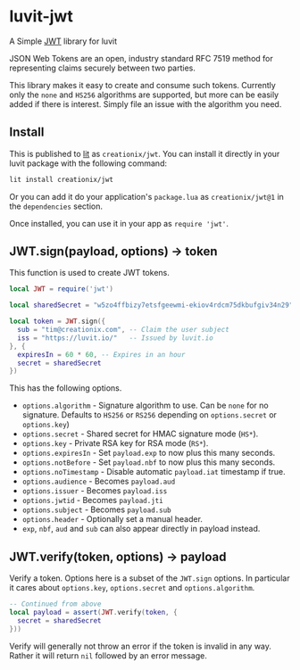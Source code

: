 # luvit-jwt

A Simple [JWT][] library for luvit

JSON Web Tokens are an open, industry standard RFC 7519 method for representing
claims securely between two parties.

This library makes it easy to create and consume such tokens.  Currently only
the `none` and `HS256` algorithms are supported, but more can be easily
added if there is interest.  Simply file an issue with the algorithm you need.

## Install

This is published to [lit][] as `creationix/jwt`.  You can install it directly
in your luvit package with the following command:

```sh
lit install creationix/jwt
```

Or you can add it do your application's `package.lua` as `creationix/jwt@1` in
the `dependencies` section.

Once installed, you can use it in your app as `require 'jwt'`.

## JWT.sign(payload, options) -> token

This function is used to create JWT tokens.

```lua
local JWT = require('jwt')

local sharedSecret = "w5zo4ffbizy7etsfgeewmi-ekiov4rdcm75dkbufgiv34n29"

local token = JWT.sign({
  sub = "tim@creationix.com", -- Claim the user subject
  iss = "https://luvit.io/"   -- Issued by luvit.io
}, {
  expiresIn = 60 * 60, -- Expires in an hour
  secret = sharedSecret
})
```

This has the following options.

 - `options.algorithm` - Signature algorithm to use.  Can be `none` for no
   signature. Defaults to `HS256` or `RS256` depending on `options.secret` or
   `options.key`)
 - `options.secret` - Shared secret for HMAC signature mode (`HS*`).
 - `options.key` - Private RSA key for RSA mode (`RS*`).
 - `options.expiresIn` - Set `payload.exp` to now plus this many seconds.
 - `options.notBefore` - Set `payload.nbf` to now plus this many seconds.
 - `options.noTimestamp` - Disable automatic `payload.iat` timestamp if true.
 - `options.audience` - Becomes `payload.aud`
 - `options.issuer` - Becomes `payload.iss`
 - `options.jwtid` - Becomes `payload.jti`
 - `options.subject` - Becomes `payload.sub`
 - `options.header` - Optionally set a manual header.
 - `exp`, `nbf`, `aud` and `sub` can also appear directly in payload instead.

## JWT.verify(token, options) -> payload

Verify a token.  Options here is a subset of the `JWT.sign` options.  In
particular it cares about `options.key`, `options.secret` and
`options.algorithm`.

```lua
-- Continued from above
local payload = assert(JWT.verify(token, {
  secret = sharedSecret
}))
```

Verify will generally not throw an error if the token is invalid in any way.
Rather it will return `nil` followed by an error message.

[JWT]: https://jwt.io/
[lit]: https://luvit.io/lit.html#author:creationix%20name:jwt
